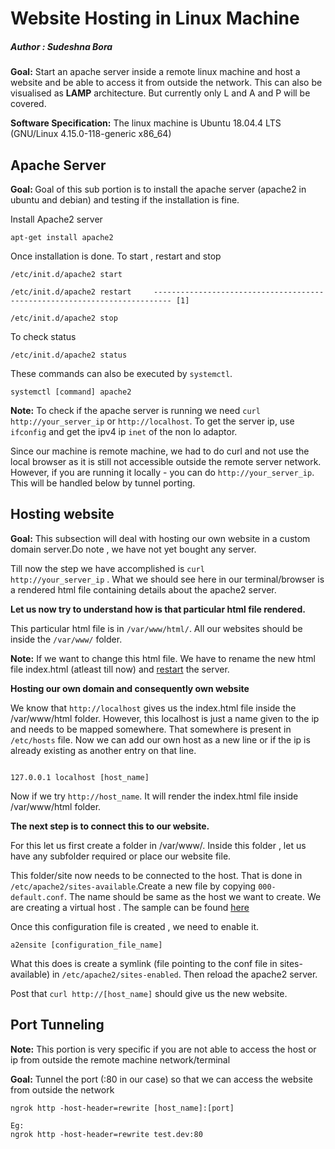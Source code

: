 # Website Hosting in Linux Machine

##### Author : Sudeshna Bora


<b>Goal:</b> Start an apache server inside a remote linux machine and host a website and be able to access it from outside the network. This can also be visualised as <b>LAMP</b> architecture. But currently only L and A and P will be covered.

<b>Software Specification:</b> The linux machine is Ubuntu 18.04.4 LTS (GNU/Linux 4.15.0-118-generic x86_64)

## Apache Server 

<b>Goal: </b> Goal of this sub portion is to install the apache server (apache2 in ubuntu and debian) and testing if the installation is fine.

Install Apache2 server 

<pre><code>apt-get install apache2
</code></pre>

Once installation is done. To start , restart and stop 

<pre><code>/etc/init.d/apache2 start</code></pre>

<pre><code>/etc/init.d/apache2 restart     -------------------------------------------------------------------------- <a name="restart">[1]</a> </code></pre>

<pre><code>/etc/init.d/apache2 stop</code></pre>

To check status 

<pre><code>/etc/init.d/apache2 status</code></pre>

These commands can also be executed by <code>systemctl</code>.

<pre><code>systemctl [command] apache2</code></pre>

<b>Note:</b> To check if the apache server is running we need <code>curl http://your_server_ip</code> or <code>http://localhost</code>. To get the server ip, use <code>ifconfig</code> and get the ipv4 ip <code>inet</code> of the non lo adaptor.

Since our machine is remote machine, we had to do curl and not use the local browser as it is still not accessible outside the remote server network. However, if you are running it locally - you can do <code>http://your_server_ip</code>. This will be handled below by tunnel porting. 

## Hosting website 

<b>Goal:</b> This subsection will deal with hosting our own website in a custom domain server.Do note , we have not yet bought any server.

Till now the step we have accomplished is <code>curl http://your_server_ip</code> . What we should see here in our terminal/browser is a rendered html file containing details about the apache2 server. 

<b>Let us now try to understand how is that particular html file rendered. </b>

This particular html file is in <code>/var/www/html/</code>. All our websites should be inside the <code>/var/www/</code> folder. 

<b>Note:</b> If we want to change this html file. We have to rename the new html file index.html (atleast till now) and [restart](#restart) the server.

<b> Hosting our own domain and consequently own website </b>

We know that <code>http://localhost</code> gives us the index.html file inside the /var/www/html folder. However, this localhost is just a name given to the ip and needs to be mapped somewhere.
That somewhere is present in <code>/etc/hosts</code> file. 
Now we can add our own host as a new line or if the ip is already existing as another entry on that line.

<pre><code>
127.0.0.1 localhost [host_name]
</pre></code>

Now if we try <code>http://host_name</code>. It will render the index.html file inside /var/www/html folder. 

<b>The next step is to connect this to our website. </b>

For this let us first create a folder in /var/www/. Inside this folder , let us have any subfolder required or place our website file.

This folder/site now needs to be connected to the host. That is done in <code>/etc/apache2/sites-available</code>.Create a new file by copying <code>000-default.conf</code>. The name should be same as the host we want to create.
We are creating a virtual host . The sample can be found [here](https://github.com/SudeshnaBora/Knowledge-Bucket/blob/main/docs/VirtualHost.conf)

Once this configuration file is created , we need to enable it. 

<code>a2ensite [configuration_file_name] </code>

What this does is create a symlink (file pointing to the conf file in sites-available) in <code>/etc/apache2/sites-enabled</code>. Then reload the apache2 server.

Post that <code>curl http://[host_name]</code> should give us the new website. 

## Port Tunneling

<b>Note:</b> This portion is very specific if you are not able to access the host or ip from outside the remote machine network/terminal

<b>Goal:</b> Tunnel the port (:80 in our case) so that we can access the website from outside the network 

<pre><code>ngrok http -host-header=rewrite [host_name]:[port]

Eg:
ngrok http -host-header=rewrite test.dev:80</code><pre>
